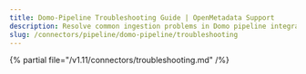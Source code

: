 ```yaml
---
title: Domo-Pipeline Troubleshooting Guide | OpenMetadata Support
description: Resolve common ingestion problems in Domo pipeline integration, including data mapping issues and execution breakdowns.
slug: /connectors/pipeline/domo-pipeline/troubleshooting
---
```


{% partial file="/v1.11/connectors/troubleshooting.md" /%}
